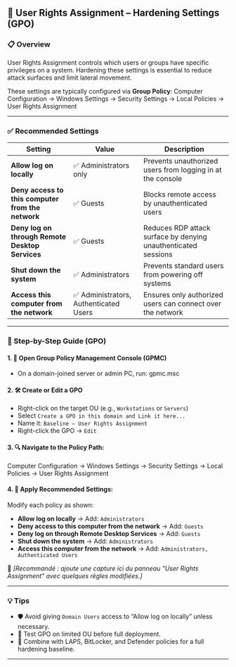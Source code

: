 
## 👤 User Rights Assignment – Hardening Settings (GPO)

### 📋 Overview
User Rights Assignment controls which users or groups have specific privileges on a system. Hardening these settings is essential to reduce attack surfaces and limit lateral movement.

These settings are typically configured via **Group Policy**:
Computer Configuration → Windows Settings → Security Settings → Local Policies → User Rights Assignment


---

### ✅ Recommended Settings

| Setting | Value | Description |
|--------|-------|-------------|
| **Allow log on locally** | ✅ Administrators only | Prevents unauthorized users from logging in at the console |
| **Deny access to this computer from the network** | ✅ Guests | Blocks remote access by unauthenticated users |
| **Deny log on through Remote Desktop Services** | ✅ Guests | Reduces RDP attack surface by denying unauthenticated sessions |
| **Shut down the system** | ✅ Administrators | Prevents standard users from powering off systems |
| **Access this computer from the network** | ✅ Administrators, Authenticated Users | Ensures only authorized users can connect over the network |

---

### 🧭 Step-by-Step Guide (GPO)

#### 1. 🎯 Open Group Policy Management Console (GPMC)
- On a domain-joined server or admin PC, run:
gpmc.msc

#### 2. 🛠️ Create or Edit a GPO
- Right-click on the target OU (e.g., `Workstations` or `Servers`)  
- Select `Create a GPO in this domain and Link it here...`  
- Name it: `Baseline – User Rights Assignment`  
- Right-click the GPO → `Edit`

#### 3. 🔍 Navigate to the Policy Path:
Computer Configuration → Windows Settings → Security Settings → Local Policies → User Rights Assignment

#### 4. 🧱 Apply Recommended Settings:
Modify each policy as shown:

- **Allow log on locally** → Add: `Administrators`
- **Deny access to this computer from the network** → Add: `Guests`
- **Deny log on through Remote Desktop Services** → Add: `Guests`
- **Shut down the system** → Add: `Administrators`
- **Access this computer from the network** → Add: `Administrators, Authenticated Users`

📸 *[Recommandé : ajoute une capture ici du panneau "User Rights Assignment" avec quelques règles modifiées.]*

---

### 💡 Tips

- 🛡️ Avoid giving `Domain Users` access to “Allow log on locally” unless necessary.
- 🧪 Test GPO on limited OU before full deployment.
- 🔐 Combine with LAPS, BitLocker, and Defender policies for a full hardening baseline.

---

